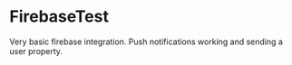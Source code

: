 # FirebaseTest

Very basic firebase integration. Push notifications working and sending a user property.
